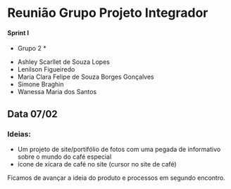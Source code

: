 # Reunião Grupo Projeto Integrador
#### Sprint I

* Grupo 2 *  

- Ashley Scarllet de Souza Lopes
- Lenilson Figueiredo
- Maria Clara Felipe de Souza Borges Gonçalves
- Simone Braghin 
- Wanessa Maria dos Santos


## Data 07/02


### Ideias:
- Um projeto de site/portifólio de fotos com uma pegada de informativo sobre o mundo do café especial
- ícone de xícara de café no site (cursor no site de café)

Ficamos de avançar a ideia do produto e processos em segundo encontro.